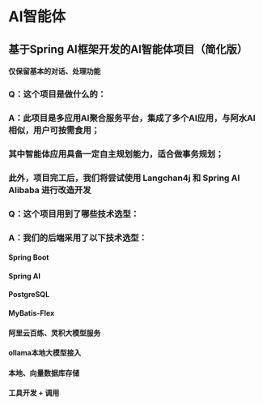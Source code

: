 # AI智能体

## 基于Spring AI框架开发的AI智能体项目（简化版）

#### 仅保留基本的对话、处理功能

### Q：这个项目是做什么的：
### A：此项目是多应用AI聚合服务平台，集成了多个AI应用，与阿水AI相似，用户可按需食用；
### 其中智能体应用具备一定自主规划能力，适合做事务规划；
### 此外，项目完工后，我们将尝试使用 Langchan4j 和 Spring AI Alibaba 进行改造开发

### Q：这个项目用到了哪些技术选型：
### A：我们的后端采用了以下技术选型：
#### Spring Boot
#### Spring AI
#### PostgreSQL
#### MyBatis-Flex
#### 阿里云百练、灵积大模型服务
#### ollama本地大模型接入
#### 本地、向量数据库存储
#### 工具开发 + 调用
